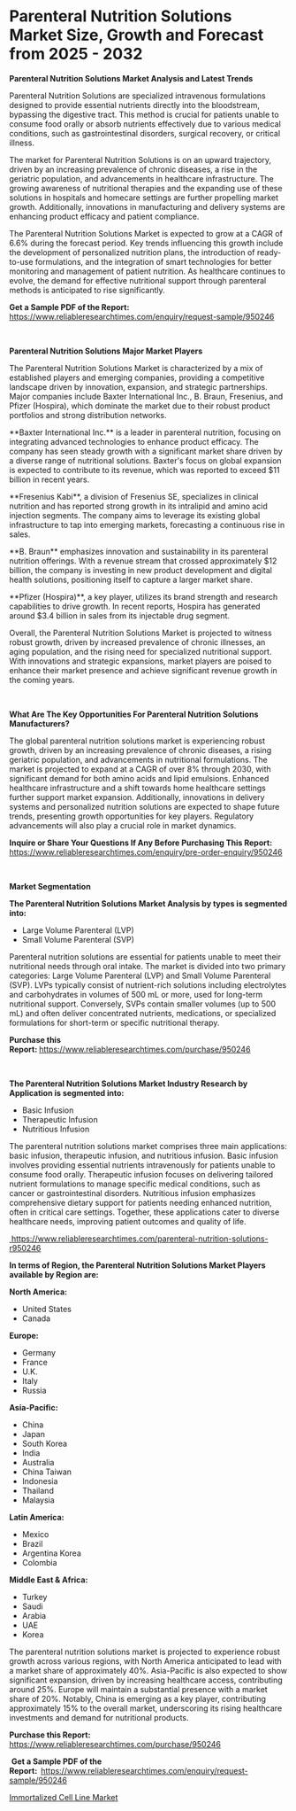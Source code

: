 <p><h1>Parenteral Nutrition Solutions Market Size, Growth and Forecast from 2025 - 2032</h1></p><p><strong>Parenteral Nutrition Solutions Market Analysis and Latest Trends</strong></p>
<p><p>Parenteral Nutrition Solutions are specialized intravenous formulations designed to provide essential nutrients directly into the bloodstream, bypassing the digestive tract. This method is crucial for patients unable to consume food orally or absorb nutrients effectively due to various medical conditions, such as gastrointestinal disorders, surgical recovery, or critical illness.</p><p>The market for Parenteral Nutrition Solutions is on an upward trajectory, driven by an increasing prevalence of chronic diseases, a rise in the geriatric population, and advancements in healthcare infrastructure. The growing awareness of nutritional therapies and the expanding use of these solutions in hospitals and homecare settings are further propelling market growth. Additionally, innovations in manufacturing and delivery systems are enhancing product efficacy and patient compliance.</p><p>The Parenteral Nutrition Solutions Market is expected to grow at a CAGR of 6.6% during the forecast period. Key trends influencing this growth include the development of personalized nutrition plans, the introduction of ready-to-use formulations, and the integration of smart technologies for better monitoring and management of patient nutrition. As healthcare continues to evolve, the demand for effective nutritional support through parenteral methods is anticipated to rise significantly.</p></p>
<p><strong>Get a Sample PDF of the Report:&nbsp;</strong> <a href="https://www.reliableresearchtimes.com/enquiry/request-sample/950246?utm_campaign=2669&utm_medium=2&utm_source=Github&utm_content=ia&utm_term=06032025&utm_id=parenteral-nutrition-solutions">https://www.reliableresearchtimes.com/enquiry/request-sample/950246</a></p>
<p>&nbsp;</p>
<p><strong>Parenteral Nutrition Solutions Major Market Players</strong></p>
<p><p>The Parenteral Nutrition Solutions Market is characterized by a mix of established players and emerging companies, providing a competitive landscape driven by innovation, expansion, and strategic partnerships. Major companies include Baxter International Inc., B. Braun, Fresenius, and Pfizer (Hospira), which dominate the market due to their robust product portfolios and strong distribution networks.</p><p>**Baxter International Inc.** is a leader in parenteral nutrition, focusing on integrating advanced technologies to enhance product efficacy. The company has seen steady growth with a significant market share driven by a diverse range of nutritional solutions. Baxter's focus on global expansion is expected to contribute to its revenue, which was reported to exceed $11 billion in recent years.</p><p>**Fresenius Kabi**, a division of Fresenius SE, specializes in clinical nutrition and has reported strong growth in its intralipid and amino acid injection segments. The company aims to leverage its existing global infrastructure to tap into emerging markets, forecasting a continuous rise in sales.</p><p>**B. Braun** emphasizes innovation and sustainability in its parenteral nutrition offerings. With a revenue stream that crossed approximately $12 billion, the company is investing in new product development and digital health solutions, positioning itself to capture a larger market share.</p><p>**Pfizer (Hospira)**, a key player, utilizes its brand strength and research capabilities to drive growth. In recent reports, Hospira has generated around $3.4 billion in sales from its injectable drug segment.</p><p>Overall, the Parenteral Nutrition Solutions Market is projected to witness robust growth, driven by increased prevalence of chronic illnesses, an aging population, and the rising need for specialized nutritional support. With innovations and strategic expansions, market players are poised to enhance their market presence and achieve significant revenue growth in the coming years.</p></p>
<p>&nbsp;</p>
<p><strong>What Are The Key Opportunities For Parenteral Nutrition Solutions Manufacturers?</strong></p>
<p><p>The global parenteral nutrition solutions market is experiencing robust growth, driven by an increasing prevalence of chronic diseases, a rising geriatric population, and advancements in nutritional formulations. The market is projected to expand at a CAGR of over 8% through 2030, with significant demand for both amino acids and lipid emulsions. Enhanced healthcare infrastructure and a shift towards home healthcare settings further support market expansion. Additionally, innovations in delivery systems and personalized nutrition solutions are expected to shape future trends, presenting growth opportunities for key players. Regulatory advancements will also play a crucial role in market dynamics.</p></p>
<p><strong>Inquire or Share Your Questions If Any Before Purchasing This Report:</strong> <a href="https://www.reliableresearchtimes.com/enquiry/pre-order-enquiry/950246?utm_campaign=2669&utm_medium=2&utm_source=Github&utm_content=ia&utm_term=06032025&utm_id=parenteral-nutrition-solutions">https://www.reliableresearchtimes.com/enquiry/pre-order-enquiry/950246</a></p>
<p>&nbsp;</p>
<p><strong>Market Segmentation</strong></p>
<p><strong>The Parenteral Nutrition Solutions Market Analysis by types is segmented into:</strong></p>
<p><ul><li>Large Volume Parenteral (LVP)</li><li>Small Volume Parenteral (SVP)</li></ul></p>
<p><p>Parenteral nutrition solutions are essential for patients unable to meet their nutritional needs through oral intake. The market is divided into two primary categories: Large Volume Parenteral (LVP) and Small Volume Parenteral (SVP). LVPs typically consist of nutrient-rich solutions including electrolytes and carbohydrates in volumes of 500 mL or more, used for long-term nutritional support. Conversely, SVPs contain smaller volumes (up to 500 mL) and often deliver concentrated nutrients, medications, or specialized formulations for short-term or specific nutritional therapy.</p></p>
<p><strong>Purchase this Report:&nbsp;</strong><a href="https://www.reliableresearchtimes.com/purchase/950246?utm_campaign=2669&utm_medium=2&utm_source=Github&utm_content=ia&utm_term=06032025&utm_id=parenteral-nutrition-solutions">https://www.reliableresearchtimes.com/purchase/950246</a></p>
<p>&nbsp;</p>
<p><strong>The Parenteral Nutrition Solutions Market Industry Research by Application is segmented into:</strong></p>
<p><ul><li>Basic Infusion</li><li>Therapeutic Infusion</li><li>Nutritious Infusion</li></ul></p>
<p><p>The parenteral nutrition solutions market comprises three main applications: basic infusion, therapeutic infusion, and nutritious infusion. Basic infusion involves providing essential nutrients intravenously for patients unable to consume food orally. Therapeutic infusion focuses on delivering tailored nutrient formulations to manage specific medical conditions, such as cancer or gastrointestinal disorders. Nutritious infusion emphasizes comprehensive dietary support for patients needing enhanced nutrition, often in critical care settings. Together, these applications cater to diverse healthcare needs, improving patient outcomes and quality of life.</p></p>
<p><a href="https://www.reliableresearchtimes.com/parenteral-nutrition-solutions-r950246?utm_campaign=2669&utm_medium=2&utm_source=Github&utm_content=ia&utm_term=06032025&utm_id=parenteral-nutrition-solutions">&nbsp;https://www.reliableresearchtimes.com/parenteral-nutrition-solutions-r950246</a></p>
<p><strong>In terms of Region, the Parenteral Nutrition Solutions Market Players available by Region are:</strong></p>
<p>
    <p> <strong> North America: </strong>
        <ul>
            <li>United States</li>
            <li>Canada</li>
        </ul>
        </p> 
    <p> <strong> Europe: </strong>
        <ul>
            <li>Germany</li>
            <li>France</li>
            <li>U.K.</li>
            <li>Italy</li>
            <li>Russia</li>
        </ul>
        </p> 
    <p> <strong> Asia-Pacific: </strong>
        <ul>
            <li>China</li>
            <li>Japan</li>
            <li>South Korea</li>
            <li>India</li>
            <li>Australia</li>
            <li>China Taiwan</li>
            <li>Indonesia</li>
            <li>Thailand</li>
            <li>Malaysia</li>
        </ul>
        </p> 
    <p> <strong> Latin America: </strong>
        <ul>
            <li>Mexico</li>
            <li>Brazil</li>
            <li>Argentina Korea</li>
            <li>Colombia</li>
        </ul>
        </p> 
    <p> <strong> Middle East & Africa: </strong>
        <ul>
            <li>Turkey</li>
            <li>Saudi</li>
            <li>Arabia</li>
            <li>UAE</li>
            <li>Korea</li>
        </ul>
    </p>
    </p>
<p><p>The parenteral nutrition solutions market is projected to experience robust growth across various regions, with North America anticipated to lead with a market share of approximately 40%. Asia-Pacific is also expected to show significant expansion, driven by increasing healthcare access, contributing around 25%. Europe will maintain a substantial presence with a market share of 20%. Notably, China is emerging as a key player, contributing approximately 15% to the overall market, underscoring its rising healthcare investments and demand for nutritional products.</p></p>
<p><strong>Purchase this Report: </strong><a href="https://www.reliableresearchtimes.com/purchase/950246?utm_campaign=2669&utm_medium=2&utm_source=Github&utm_content=ia&utm_term=06032025&utm_id=parenteral-nutrition-solutions">https://www.reliableresearchtimes.com/purchase/950246</a></p>
<p>&nbsp;<strong>Get a Sample PDF of the Report:&nbsp;&nbsp;</strong><a href="https://www.reliableresearchtimes.com/enquiry/request-sample/950246?utm_campaign=2669&utm_medium=2&utm_source=Github&utm_content=ia&utm_term=06032025&utm_id=parenteral-nutrition-solutions">https://www.reliableresearchtimes.com/enquiry/request-sample/950246</a></p>
<p><strong></strong></p>
<p><p><a href="https://github.com/boitafbg/Market-Research-Report-List-1/blob/main/immortalized-cell-line-market.md?utm_campaign=2669&utm_medium=2&utm_source=Github&utm_content=ia&utm_term=06032025&utm_id=parenteral-nutrition-solutions">Immortalized Cell Line Market</a></p></p>